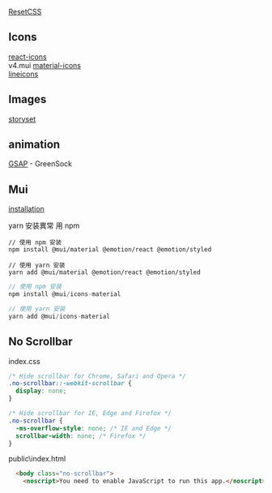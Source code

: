 [ResetCSS](https://github.com/pancakeswap/pancake-toolkit/blob/master/packages/pancake-uikit/src/ResetCSS.tsx)  

## Icons

[react-icons](https://react-icons.github.io/react-icons/)  
v4.mui [material-icons](https://v4.mui.com/zh/components/material-icons/)  
[lineicons](https://lineicons.com/)

## Images

[storyset](https://storyset.com/)  

## animation 

[GSAP](https://greensock.com/gsap/) - GreenSock

## Mui

[installation](https://mui.com/zh/material-ui/getting-started/installation/)

yarn 安装異常 用 npm

```
// 使用 npm 安装
npm install @mui/material @emotion/react @emotion/styled

// 使用 yarn 安装
yarn add @mui/material @emotion/react @emotion/styled
```

```js
// 使用 npm 安装
npm install @mui/icons-material

// 使用 yarn 安装
yarn add @mui/icons-material

```

## No Scrollbar

index.css

```css
/* Hide scrollbar for Chrome, Safari and Opera */
.no-scrollbar::-webkit-scrollbar {
  display: none;
}

/* Hide scrollbar for IE, Edge and Firefox */
.no-scrollbar {
  -ms-overflow-style: none; /* IE and Edge */
  scrollbar-width: none; /* Firefox */
}
```

public\index.html

```html
  <body class="no-scrollbar">
    <noscript>You need to enable JavaScript to run this app.</noscript>
```


